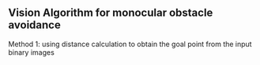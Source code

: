 ## Vision Algorithm for monocular obstacle avoidance

Method 1: using distance calculation to obtain the goal point from the input binary images
